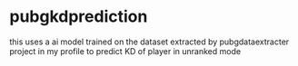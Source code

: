 # pubgkdprediction
this uses a ai model trained on the dataset extracted by pubgdataextracter project in my profile to predict KD of player in unranked mode
